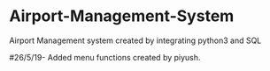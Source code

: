 # Airport-Management-System
Airport Management system created by integrating python3 and SQL

#26/5/19- Added menu functions created by piyush.
